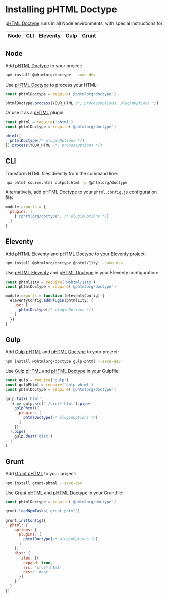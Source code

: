 # Installing pHTML Doctype

[pHTML Doctype] runs in all Node environments, with special instructions for:

| [Node](#node) | [CLI](#phtml-cli) | [Eleventy](#eleventy) | [Gulp](#gulp) | [Grunt](#grunt) |
| --- | --- | --- | --- | --- |

## Node

Add [pHTML Doctype] to your project:

```bash
npm install @phtmlorg/doctype --save-dev
```

Use [pHTML Doctype] to process your HTML:

```js
const phtmlDoctype = require('@phtmlorg/doctype')

phtmlDoctype.process(YOUR_HTML /*, processOptions, pluginOptions */)
```

Or use it as a [pHTML] plugin:

```js
const phtml = require('phtml')
const phtmlDoctype = require('@phtmlorg/doctype')

phtml([
  phtmlDoctype(/* pluginOptions */)
]).process(YOUR_HTML /*, processOptions */)
```

## CLI

Transform HTML files directly from the command line:

```bash
npx phtml source.html output.html -p @phtmlorg/doctype
```

Alternatively, add [pHTML Doctype] to your `phtml.config.js` configuration file:

```js
module.exports = {
  plugins: [
    ['@phtmlorg/doctype', /* pluginOptions */]
  ]
}
```

## Eleventy

Add [pHTML Eleventy] and [pHTML Doctype] to your Eleventy project:

```sh
npm install @phtmlorg/doctype @phtml/11ty --save-dev
```

Use [pHTML Eleventy] and [pHTML Doctype] in your Eleventy configuration:

```js
const phtml11ty = require('@phtml/11ty')
const phtmlDoctype = require('@phtmlorg/doctype')

module.exports = function (eleventyConfig) {
  eleventyConfig.addPlugin(phtml11ty, {
    use: [
      phtmlDoctype(/* pluginOptions */)
    ]
  })
}
```

## Gulp

Add [Gulp pHTML] and [pHTML Doctype] to your project:

```bash
npm install @phtmlorg/doctype gulp-phtml --save-dev
```

Use [Gulp pHTML] and [pHTML Doctype] in your Gulpfile:

```js
const gulp = require('gulp')
const gulpPhtml = require('gulp-phtml')
const phtmlDoctype = require('@phtmlorg/doctype')

gulp.task('html',
  () => gulp.src('./src/*.html').pipe(
    gulpPhtml({
      plugins: [
        phtmlDoctype(/* pluginOptions */)
      ]
    })
  ).pipe(
    gulp.dest('dist')
  )
)
```

## Grunt

Add [Grunt pHTML] to your project:

```bash
npm install grunt-phtml --save-dev
```

Use [Grunt pHTML] and [pHTML Doctype] in your Gruntfile:

```js
const phtmlDoctype = require('@phtmlorg/doctype')

grunt.loadNpmTasks('grunt-phtml')

grunt.initConfig({
  phtml: {
    options: {
      plugins: [
        phtmlDoctype(/* pluginOptions */)
      ]
    },
    dist: {
      files: [{
        expand: true,
        src: 'src/*.html',
        dest: 'dest'
      }]
    }
  }
})
```

[Gulp pHTML]: https://github.com/phtmlorg/gulp-phtml
[Grunt pHTML]: https://github.com/phtmlorg/grunt-phtml
[pHTML]: https://github.com/phtmlorg/phtml
[pHTML Eleventy]: https://github.com/phtmlorg/phtml-11ty
[pHTML Doctype]: https://github.com/phtmlorg/phtml-doctype
